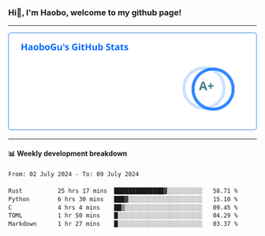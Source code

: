 <!--<h2 align="center"> Hi👋, I'm Haobo, welcome to my github page! </h2>-->
### Hi👋, I'm Haobo, welcome to my github page!
-------

<img href="https://github.com/HaoboGu" src="assets/stats.svg" alt="github stats" /> 

-------

#### 📊 **Weekly development breakdown**
<!--START_SECTION:waka-->

```txt
From: 02 July 2024 - To: 09 July 2024

Rust          25 hrs 17 mins  ██████████████▓░░░░░░░░░░   58.71 %
Python        6 hrs 30 mins   ███▓░░░░░░░░░░░░░░░░░░░░░   15.10 %
C             4 hrs 4 mins    ██▒░░░░░░░░░░░░░░░░░░░░░░   09.45 %
TOML          1 hr 50 mins    █░░░░░░░░░░░░░░░░░░░░░░░░   04.29 %
Markdown      1 hr 27 mins    █░░░░░░░░░░░░░░░░░░░░░░░░   03.37 %
```

<!--END_SECTION:waka-->
<!--
backup url: https://github-readme-status-dusky-ten.vercel.app/api?username=HaoboGu&count_private=true&show_icons=true&theme=transparent&border_color=2f80ed
-->
<!--
**HaoboGu/HaoboGu** is a ✨ _special_ ✨ repository because its `README.md` (this file) appears on your GitHub profile.

Here are some ideas to get you started:

- 🔭 I’m currently working on AI-assisted programming tools
- 🌱 I’m currently learning ...
- 👯 I’m looking to collaborate on ...
- 🤔 I’m looking for help with ...
- 💬 Ask me about ...
- 📫 How to reach me: ...
- 😄 Pronouns: ...
- ⚡ Fun fact: ...
-->
